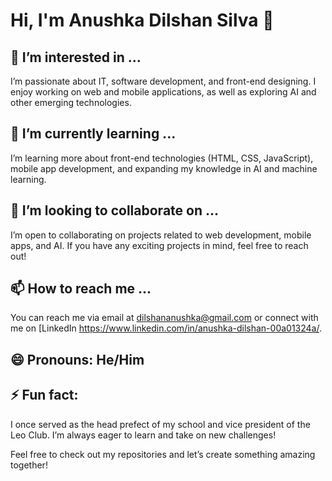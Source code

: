 # Hi, I'm Anushka Dilshan Silva 👋

## 👀 I’m interested in ...
I’m passionate about IT, software development, and front-end designing. I enjoy working on web and mobile applications, as well as exploring AI and other emerging technologies.

## 🌱 I’m currently learning ...
I’m learning more about front-end technologies (HTML, CSS, JavaScript), mobile app development, and expanding my knowledge in AI and machine learning.

## 💞️ I’m looking to collaborate on ...
I’m open to collaborating on projects related to web development, mobile apps, and AI. If you have any exciting projects in mind, feel free to reach out!

## 📫 How to reach me ...
You can reach me via email at dilshananushka@gmail.com or connect with me on [LinkedIn https://www.linkedin.com/in/anushka-dilshan-00a01324a/.

## 😄 Pronouns: He/Him

## ⚡ Fun fact: 
I once served as the head prefect of my school and vice president of the Leo Club. I’m always eager to learn and take on new challenges!

Feel free to check out my repositories and let’s create something amazing together!


<!---
AnushkadilshanS/AnushkadilshanS is a ✨ special ✨ repository because its `README.md` (this file) appears on your GitHub profile.
You can click the Preview link to take a look at your changes.
--->
